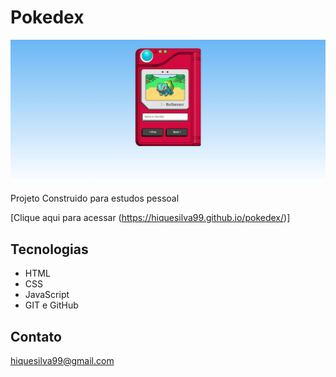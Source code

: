 # Pokedex

![preview](./.github/preview.png)

Projeto Construido para estudos pessoal

[Clique aqui para acessar (https://hiquesilva99.github.io/pokedex/)]

##  Tecnologias
- HTML
- CSS
- JavaScript
- GIT e GitHub

## Contato

hiquesilva99@gmail.com